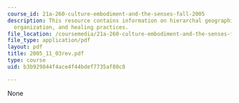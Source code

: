 ```yaml
---
course_id: 21a-260-culture-embodiment-and-the-senses-fall-2005
description: This resource contains information on hierarchal geographic distribution,spacial
  organization, and healing practices.
file_location: /coursemedia/21a-260-culture-embodiment-and-the-senses-fall-2005/b3b929844f4ace4f44bdef7735af80c8_2005_11_03rev.pdf
file_type: application/pdf
layout: pdf
title: 2005_11_03rev.pdf
type: course
uid: b3b929844f4ace4f44bdef7735af80c8

---
```

None
